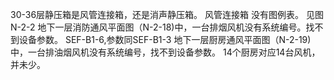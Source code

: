30-36层静压箱是风管连接箱，还是消声静压箱。	风管连接箱
没有图例表。	见图N-2-2
地下一层消防通风平面图（N-2-18)中，一台排烟风机没有系统编号。找不到设备参数。	SEF-B1-6,参数同SEF-B1-3
地下一层厨房通风平面图（N-2-19)中，一台排油烟风机没有系统编号，找不到设备参数。	14个厨房对应14台风机，并未少。
